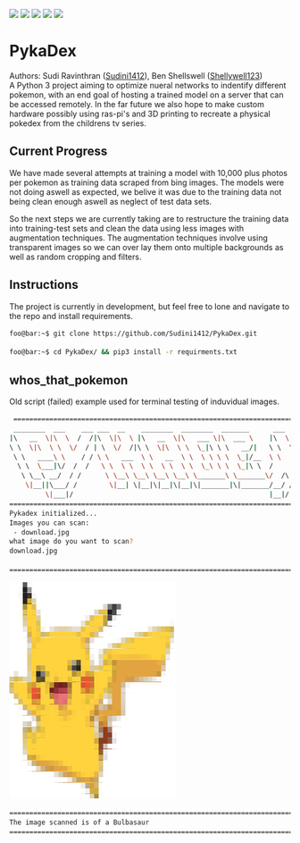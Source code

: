 <p float="middle">
  <img src="https://github.com/Sudini1412/PykaDex/assets/icon.png" width="15" />
  <img src="https://github.com/Sudini1412/PykaDex/assets/icon.png" width="15" />
  <img src="https://github.com/Sudini1412/PykaDex/assets/icon.png" width="30" />
  <img src="https://github.com/Sudini1412/PykaDex/assets/icon.png" width="15" />
  <img src="https://github.com/Sudini1412/PykaDex/assets/icon.png" width="15" />
</p>

# PykaDex
Authors: Sudi Ravinthran ([Sudini1412](https://github.com/Sudini1412))\, Ben Shellswell ([Shellywell123](https://github.com/Shellywell123))\
A Python 3 project aiming to optimize nueral networks to indentify different pokemon, with an end goal of hosting a trained model on a server that can be accessed remotely. In the far future we also hope to make custom hardware possibly using ras-pi's and 3D printing to recreate a physical pokedex from the childrens tv series.

## Current Progress 

We have made several attempts at training a model with 10,000 plus photos per pokemon as training data scraped from bing images. The models were not doing aswell as expected, we belive it was due to the training data not being clean enough aswell as neglect of test data sets.

So the next steps we are currently taking are to restructure the training data into training-test sets and clean the data using less images with augmentation techniques. The augmentation techniques involve using transparent images so we can over lay them onto multiple backgrounds as well as random cropping and filters.

## Instructions
The project is currently in development, but feel free to lone and navigate to the repo and install requirements.
```bash
foo@bar:~$ git clone https://github.com/Sudini1412/PykaDex.git

foo@bar:~$ cd PykaDex/ && pip3 install -r requirments.txt
```


## whos_that_pokemon
 Old script (failed) example used for terminal testing of induvidual images.
```bash
 ==============================================================================
 ________  ___    ___ ___  __    ________  ________  _______      ___    ___
|\   __  \|\  \  /  /|\  \|\  \ |\   __  \|\   ___ \|\  ___ \    |\  \  /  /|
\ \  \|\  \ \  \/  / | \  \/  /|\ \  \|\  \ \  \_|\ \ \   __/|   \ \  \/  / /
 \ \   ____\ \    / / \ \   ___  \ \   __  \ \  \ \ \ \  \_|/__  \ \    / /
  \ \  \___|\/  /  /   \ \  \ \  \ \  \ \  \ \  \_\ \ \  \_|\ \  /     \/
   \ \__\ __/  / /      \ \__\ \__\ \__\ \__\ \_______\ \_______\/  /\   \
    \|__||\___/ /        \|__| \|__|\|__|\|__|\|_______|\|_______/__/ /\ __\
         \|___|/                                                 |__|/ \|__|
==============================================================================
Pykadex initialized...
Images you can scan:
 - download.jpg
what image do you want to scan?
download.jpg

==============================================================================
```
![screenshot](Documents/screenshot.png)
```bash
==============================================================================
The image scanned is of a Bulbasaur
==============================================================================
```